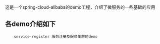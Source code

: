 这是一个spring-cloud-alibaba的demo工程，介绍了微服务的一些基础的应用

## 各demo介绍如下
```
    service-register 服务注册及服务集群的demo
```
